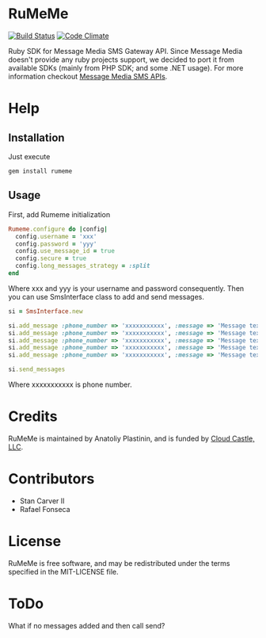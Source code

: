 RuMeMe
======

[![Build Status](https://travis-ci.org/rumeme/rumeme.png?branch=master)](https://travis-ci.org/rumeme/rumeme)
[![Code Climate](https://codeclimate.com/github/rumeme/rumeme.png)](https://codeclimate.com/github/rumeme/rumeme)

Ruby SDK for Message Media SMS Gateway API.
Since Message Media doesn't provide any ruby projects support, we decided to port it from available SDKs (mainly from PHP SDK; and some .NET usage).
For more information checkout [Message Media SMS APIs](http://www.message-media.com/sms-gateway.html).

Help
====

Installation
------------

Just execute

    gem install rumeme

Usage
-----

First, add Rumeme initialization

```ruby
Rumeme.configure do |config|
  config.username = 'xxx'
  config.password = 'yyy'
  config.use_message_id = true
  config.secure = true
  config.long_messages_strategy = :split
end
```

Where xxx and yyy is your username and password consequently.
Then you can use SmsInterface class to add and send messages.

```ruby
si = SmsInterface.new

si.add_message :phone_number => 'xxxxxxxxxxx', :message => 'Message text 1'
si.add_message :phone_number => 'xxxxxxxxxxx', :message => 'Message text 2'
si.add_message :phone_number => 'xxxxxxxxxxx', :message => 'Message text 3'
si.add_message :phone_number => 'xxxxxxxxxxx', :message => 'Message text 4'
si.add_message :phone_number => 'xxxxxxxxxxx', :message => 'Message text 5'

si.send_messages
```

Where xxxxxxxxxxx is phone number.

Credits
=======

RuMeMe is maintained by Anatoliy Plastinin,
and is funded by [Cloud Castle, LLC](http://cloudcastlegroup.com/).

Contributors
============

* Stan Carver II
* Rafael Fonseca

License
=======

RuMeMe is free software, and may be redistributed under the terms
specified in the MIT-LICENSE file.

ToDo
====

What if no messages added and then call send?
